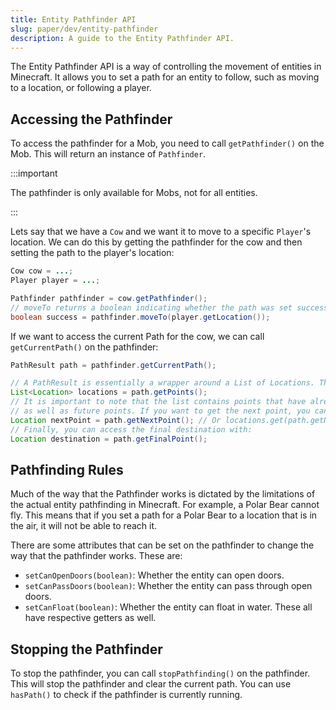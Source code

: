 ```yaml
---
title: Entity Pathfinder API
slug: paper/dev/entity-pathfinder
description: A guide to the Entity Pathfinder API.
---
```


The Entity Pathfinder API is a way of controlling the movement of entities in Minecraft. It allows you to set a path
for an entity to follow, such as moving to a location, or following a player.

## Accessing the Pathfinder

To access the pathfinder for a Mob, you need to call `getPathfinder()` on the Mob. This will return an instance of `Pathfinder`.

:::important

The pathfinder is only available for Mobs, not for all entities.

:::

Lets say that we have a `Cow` and we want it to move to a specific `Player`'s location. We can do this by getting the
pathfinder for the cow and then setting the path to the player's location:

```java
Cow cow = ...;
Player player = ...;

Pathfinder pathfinder = cow.getPathfinder();
// moveTo returns a boolean indicating whether the path was set successfully
boolean success = pathfinder.moveTo(player.getLocation());
```

If we want to access the current Path for the cow, we can call `getCurrentPath()` on the pathfinder:

```java
PathResult path = pathfinder.getCurrentPath();

// A PathResult is essentially a wrapper around a List of Locations. These can be accessed with:
List<Location> locations = path.getPoints();
// It is important to note that the list contains points that have already been passed,
// as well as future points. If you want to get the next point, you can use:
Location nextPoint = path.getNextPoint(); // Or locations.get(path.getNextPointIndex())
// Finally, you can access the final destination with:
Location destination = path.getFinalPoint();
```

## Pathfinding Rules

Much of the way that the Pathfinder works is dictated by the limitations of the actual entity pathfinding in Minecraft.
For example, a Polar Bear cannot fly. This means that if you set a path for a Polar Bear to a location that is in the air,
it will not be able to reach it.

There are some attributes that can be set on the pathfinder to change the way that the pathfinder works. These are:
- `setCanOpenDoors(boolean)`: Whether the entity can open doors.
- `setCanPassDoors(boolean)`: Whether the entity can pass through open doors.
- `setCanFloat(boolean)`: Whether the entity can float in water.
These all have respective getters as well.

## Stopping the Pathfinder

To stop the pathfinder, you can call `stopPathfinding()` on the pathfinder. This will stop the pathfinder and clear the
current path. You can use `hasPath()` to check if the pathfinder is currently running.

